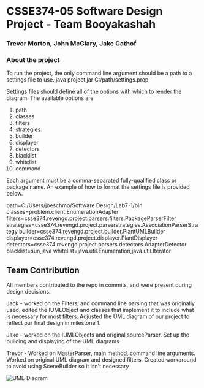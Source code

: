 # CSSE374-05 Software Design Project - Team Booyakashah
### Trevor Morton, John McClary, Jake Gathof



### About the project
To run the project, the only command line argument should be a path to a settings file to use. 
        java project.jar C:/path/settings.prop
        
Settings files should define all of the options with which to render the diagram. 
The available options are 
1. path
2. classes
3. filters
4. strategies
5. builder
6. displayer
7. detectors
8. blacklist
9. whitelist
10. command

Each argument must be a comma-separated fully-qualified class or package name. An example of how to format the settings file is provided below. 


path=C:/Users/joeschmo/Software Design/Lab7-1/bin
classes=problem.client.EnumerationAdapter
filters=csse374.revengd.project.parsers.filters.PackageParserFilter
strategies=csse374.revengd.project.parserstrategies.AssociationParserStrategy
builder=csse374.revengd.project.builder.PlantUMLBuilder
displayer=csse374.revengd.project.displayer.PlantDisplayer
detectors=csse374.revengd.project.parsers.detectors.AdapterDetector
blacklist=sun,java
whitelist=java.util.Enumeration,java.util.Iterator


## Team Contribution
All members contributed to the repo in commits, and were present during design decisions.

Jack -  worked on the Filters, and command line parsing that was originally used. 
        edited the IUMLObject and classes that implement it to include what is necessary for most filters.
        Adjusted the UML diagram of our project to reflect our final design in milestone 1.
        
Jake -  worked on the IUMLObjects and original sourceParser. 
        Set up the building and displaying of the UML diagrams
        

Trevor - Worked on MasterParser, main method, command line arguments.  Worked on original UML diagram and designed filters.  Created workaround to avoid using SceneBuilder so it isn't necessary

![UML-Diagram](https://ada.csse.rose-hulman.edu/Booyakashah/RevEngD/blob/master/Release/UML.svg)